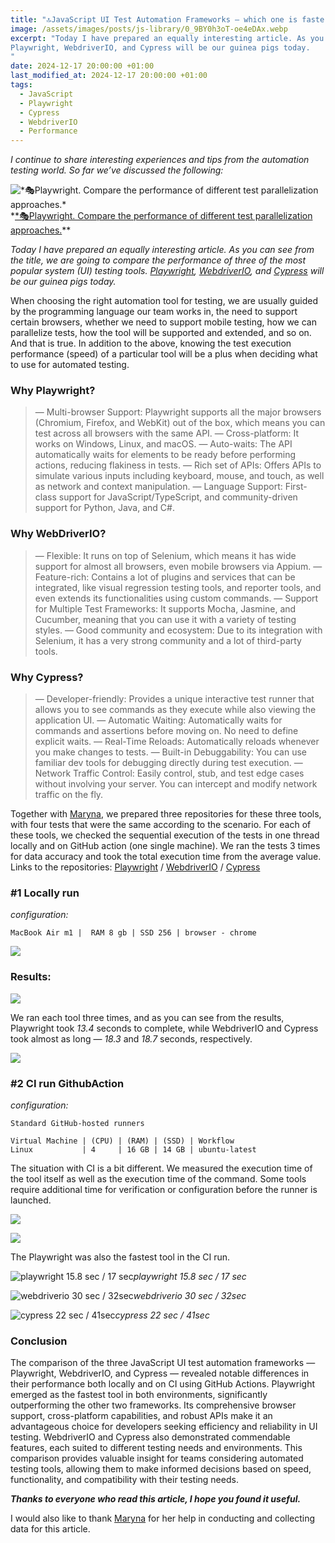 ```yaml
---
title: "🔝JavaScript UI Test Automation Frameworks — which one is faster?"
image: /assets/images/posts/js-library/0_9BY0h3oT-oe4eDAx.webp
excerpt: "Today I have prepared an equally interesting article. As you can see from the title, we are going to compare the performance of three of the most popular system (UI) testing tools.
Playwright, WebdriverIO, and Cypress will be our guinea pigs today.
"
date: 2024-12-17 20:00:00 +01:00
last_modified_at: 2024-12-17 20:00:00 +01:00
tags:
  - JavaScript
  - Playwright
  - Cypress
  - WebdriverIO
  - Performance
---
```


*I continue to share interesting experiences and tips from the automation testing world. So far we’ve discussed the following:*

![[*🎭Playwright. Compare the performance of different test parallelization approaches.](https://medium.com/javascript-in-plain-english/playwright-compare-the-performance-of-different-test-parallelization-approaches-7698f1ee6523)*](https://cdn-images-1.medium.com/max/2540/1*VdHXUgs7bNmA8kA8VO8Evg.png)*[*🎭Playwright. Compare the performance of different test parallelization approaches.](https://medium.com/javascript-in-plain-english/playwright-compare-the-performance-of-different-test-parallelization-approaches-7698f1ee6523)**

*Today I have prepared an equally interesting article. As you can see from the title, we are going to compare the performance of three of the most popular system (UI) testing tools. 
[Playwright](https://playwright.dev/), [WebdriverIO](https://webdriver.io/), and [Cypress](https://www.cypress.io/) will be our guinea pigs today.*

When choosing the right automation tool for testing, we are usually guided by the programming language our team works in, the need to support certain browsers, whether we need to support mobile testing, how we can parallelize tests, how the tool will be supported and extended, and so on. And that is true. In addition to the above, knowing the test execution performance (speed) of a particular tool will be a plus when deciding what to use for automated testing.

### Why Playwright?
> — Multi-browser Support: Playwright supports all the major browsers (Chromium, Firefox, and WebKit) out of the box, which means you can test across all browsers with the same API.
 — Cross-platform: It works on Windows, Linux, and macOS.
 — Auto-waits: The API automatically waits for elements to be ready before performing actions, reducing flakiness in tests.
 — Rich set of APIs: Offers APIs to simulate various inputs including keyboard, mouse, and touch, as well as network and context manipulation.
 — Language Support: First-class support for JavaScript/TypeScript, and community-driven support for Python, Java, and C#.

### Why WebDriverIO?
> — Flexible: It runs on top of Selenium, which means it has wide support for almost all browsers, even mobile browsers via Appium.
 — Feature-rich: Contains a lot of plugins and services that can be integrated, like visual regression testing tools, and reporter tools, and even extends its functionalities using custom commands.
 — Support for Multiple Test Frameworks: It supports Mocha, Jasmine, and Cucumber, meaning that you can use it with a variety of testing styles.
 — Good community and ecosystem: Due to its integration with Selenium, it has a very strong community and a lot of third-party tools.

### Why Cypress?
> — Developer-friendly: Provides a unique interactive test runner that allows you to see commands as they execute while also viewing the application UI.
 — Automatic Waiting: Automatically waits for commands and assertions before moving on. No need to define explicit waits.
 — Real-Time Reloads: Automatically reloads whenever you make changes to tests.
 — Built-in Debuggability: You can use familiar dev tools for debugging directly during test execution.
 — Network Traffic Control: Easily control, stub, and test edge cases without involving your server. You can intercept and modify network traffic on the fly.

Together with [Maryna](https://www.linkedin.com/in/maryna-mala-5592a5177/), we prepared three repositories for these three tools, with four tests that were the same according to the scenario. For each of these tools, we checked the sequential execution of the tests in one thread locally and on GitHub action (one single machine). We ran the tests 3 times for data accuracy and took the total execution time from the average value.
Links to the repositories: [Playwright](https://github.com/Maryna-Mala/test-performance-playwright) / [WebdriverIO](https://github.com/Maryna-Mala/test-performance-wdio) / [Cypress](https://github.com/Maryna-Mala/test-performance-cypress)

### #1 Locally run

*configuration:*

    MacBook Air m1 |  RAM 8 gb | SSD 256 | browser - chrome

![](https://cdn-images-1.medium.com/max/3520/1*DmyIWnxZpfrbyiw_GOpObg.png)

### Results:

![](https://cdn-images-1.medium.com/max/2000/1*IgYwEoEnn_qtuFZ4xXydlQ.png)

We ran each tool three times, and as you can see from the results, Playwright took *13.4* seconds to complete, while WebdriverIO and Cypress took almost as long — *18.3* and *18.7* seconds, respectively.

![](https://cdn-images-1.medium.com/max/2000/1*JThx0MXsiBZeHcZ7Wrwmsw.png)

### #2 CI run GithubAction

*configuration:*

    Standard GitHub-hosted runners
    
    Virtual Machine | (CPU) | (RAM) | (SSD) | Workflow
    Linux           | 4     | 16 GB | 14 GB | ubuntu-latest

The situation with CI is a bit different. We measured the execution time of the tool itself as well as the execution time of the command. Some tools require additional time for verification or configuration before the runner is launched.

![](https://cdn-images-1.medium.com/max/3008/1*YsuuBbYZDx76MI15vQawJQ.png)

![](https://cdn-images-1.medium.com/max/2000/1*RsWm2a-KLd3H_bXkukicEg.png)

The Playwright was also the fastest tool in the CI run.

![playwright 15.8 sec / 17 sec](https://cdn-images-1.medium.com/max/4180/1*y-0sWT7jGXNZPRZg6W0nMw.png)*playwright 15.8 sec / 17 sec*

![webdriverio 30 sec / 32sec](https://cdn-images-1.medium.com/max/4168/1*L3YIrbMUfZfm1eRtgfV_Tw.png)*webdriverio 30 sec / 32sec*

![cypress 22 sec / 41sec](https://cdn-images-1.medium.com/max/4188/1*c4CgKVRJpA1Coq8FOu3kaw.png)*cypress 22 sec / 41sec*

### Conclusion

The comparison of the three JavaScript UI test automation frameworks — Playwright, WebdriverIO, and Cypress — revealed notable differences in their performance both locally and on CI using GitHub Actions. Playwright emerged as the fastest tool in both environments, significantly outperforming the other two frameworks. Its comprehensive browser support, cross-platform capabilities, and robust APIs make it an advantageous choice for developers seeking efficiency and reliability in UI testing. WebdriverIO and Cypress also demonstrated commendable features, each suited to different testing needs and environments. This comparison provides valuable insight for teams considering automated testing tools, allowing them to make informed decisions based on speed, functionality, and compatibility with their testing needs.

***Thanks to everyone who read this article, I hope you found it useful.***

I would also like to thank [Maryna](https://www.linkedin.com/in/maryna-mala-5592a5177) for her help in conducting and collecting data for this article.